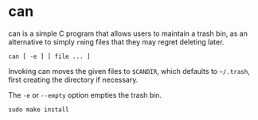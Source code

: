 # can

can is a simple C program that allows users to maintain a trash bin, as an alternative to simply `rm`ing files that they may regret deleting later.

```
can [ -e ] [ file ... ]
```

Invoking can moves the given files to `$CANDIR`, which defaults to `~/.trash`, first creating the directory if necessary.

The `-e` or `--empty` option empties the trash bin.

```
sudo make install
```
